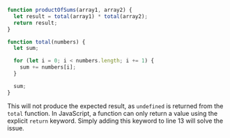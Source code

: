 ```js
function productOfSums(array1, array2) {
  let result = total(array1) * total(array2);
  return result;
}

function total(numbers) {
  let sum;

  for (let i = 0; i < numbers.length; i += 1) {
    sum += numbers[i];
  }

  sum;
}
```

This will not produce the expected result, as `undefined` is returned from the `total` function. In JavaScript, a function can only return a value using the explicit `return` keyword. Simply adding this keyword to line 13 will solve the issue.